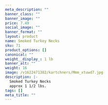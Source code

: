 ```yaml
---
meta_description: ""
banner_class: ""
banner_image: ""
price: 7.49
social_image: ""
banner_format: ""
layout: product
name: Smoked Turkey Necks
sku: 71
product_options: []
canonical: ""
weight__display_: 1 lb
banner_alt: ""
weight: 16
image: /v1622471382/kartchners/Mmm_xtuwd7.jpg
description: |-
  Smoked Turkey Necks
  approx 1 1/2 lbs.
tags: []
meta_title: ""
---
```

